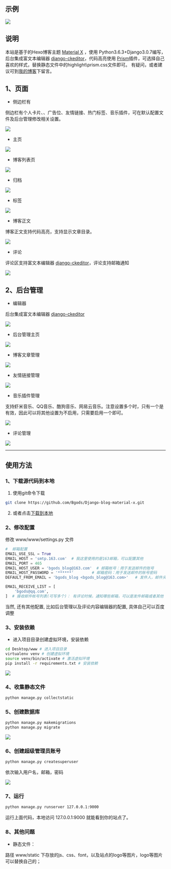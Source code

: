 ﻿## 示例
[![](https://img.shields.io/badge/我的个人博客-http://bgods.cn/-green.svg)](http://bgods.cn/)


## 说明

本站是基于的Hexo博客主题 [Material X](https://xaoxuu.com/projects/#Material-X) ，使用 Python3.6.3+Django3.0.7编写，后台集成富文本编辑器 [django-ckeditor](https://github.com/django-ckeditor/django-ckeditor)，代码高亮使用 [Prism](https://prismjs.com/download.html#themes=prism-okaidia&languages=markup+css+clike+javascript)插件，可选择自己喜欢的样式，替换静态文件中的highlight\prism.css文件即可。
有疑问，或者建议可到[我的博客](http://bgods.cn/)下留言。

## 1、页面


- 侧边栏有

侧边栏有个人卡片、、广告位、友情链接、热门标签、音乐插件，可在默认配置文件及后台管理修改相关设置。

![](doc/20200628201300_20200628201552430264.png)

- 主页

![](doc/20200628200342_20200628200351318761.png)

- 博客列表页

![](doc/20200628200426_20200628200442092801.png)

- 归档

![](doc/20200628200637_20200628200804390809.png)

- 标签

![](doc/20200628200648_20200628200811378221.png)

- 博客正文

博客正文支持代码高亮，支持显示文章目录。

![](doc/20200628201011_20200628201032263425.png)

- 评论

评论区支持富文本编辑器 [django-ckeditor](https://github.com/django-ckeditor/django-ckeditor)，评论支持邮箱通知

![](doc/20200628201112_20200628201129280228.png)


## 2、后台管理


- 编辑器

后台集成富文本编辑器 [django-ckeditor](https://github.com/django-ckeditor/django-ckeditor)

![](doc/admin-post-add_20190426204956161746_20200628202421166552.png)

- 后台管理主页

![](doc/20200628193705_20200628202441972883.png)

- 博客文章管理

![](doc/20200628195746_20200628202520322945.png)

- 友情链接管理

![](doc/20200628195756_20200628202557646635.png)

- 音乐插件管理

支持虾米音乐、QQ音乐、酷狗音乐、网易云音乐。注意设置多个时，只有一个是有效，因此可以将其他设置为不启用，只需要启用一个即可。

![](doc/20200628202801_20200628202818109763.png)

- 评论管理

![](doc/20200628195857_20200628202648432891.png)

---

## 使用方法

### 1、下载源代码到本地

1. 使用git命令下载
```bash
git clone https://github.com/Bgods/Django-blog-material-x.git
```
2. 或者点击[下载到本地](https://github.com/Bgods/Django-blog-material-x/archive/master.zip)

### 2、修改配置

修改 www/www/settings.py 文件
```python
#  邮箱配置
EMAIL_USE_SSL = True
EMAIL_HOST = 'smtp.163.com'  # 我这里使用的是163邮箱，可以配置其他
EMAIL_PORT = 465
EMAIL_HOST_USER = 'bgods_blog@163.com'  # 邮箱帐号：用于发送邮件的账号
EMAIL_HOST_PASSWORD = '******'        # 邮箱密码：用于发送邮件的账号密码
DEFAULT_FROM_EMAIL = 'bgods_blog <bgods_blog@163.com>'   # 发件人，邮件头部显示

EMAIL_RECEIVE_LIST = [
    'bgods@qq.com',
]  # 接收邮件帐号列表(可写多个)： 有评论时候，通知哪些邮箱，可以是发件邮箱或者其他
```
当然, 还有其他配置, 比如后台管理以及评论内容编辑器的配置, 具体自己可以百度调整

### 3、安装依赖

- 进入项目目录创建虚拟环境，安装依赖
```bash
cd Desktop/www # 进入项目目录
virtualenv venv # 创建虚拟环境
source venv/bin/activate # 激活虚拟环境
pip install -r requirements.txt # 安装依赖
```
[![](doc/install-packages.png)](doc/install-packages.png)

### 4、收集静态文件

```bash
python manage.py collectstatic
```

### 5、创建数据库

```bash
python manage.py makemigrations
python manage.py migrate
```
[![](doc/create-database.png)](doc/create-database.png)

### 6、创建超级管理员账号

```bash
python manage.py createsuperuser
```
依次输入用户名，邮箱，密码

[![](doc/create-admin-user.png)](doc/create-admin-user.png)

### 7、运行
```bash
python manage.py runserver 127.0.0.1:9000
```
运行上面代码，本地访问 127.0.0.1:9000 就能看到你的站点了。

### 8、其他问题


- 静态文件：

路径 www/static 下存放的js、css、font，以及站点的logo等图片，logo等图片可以替换自己的；


